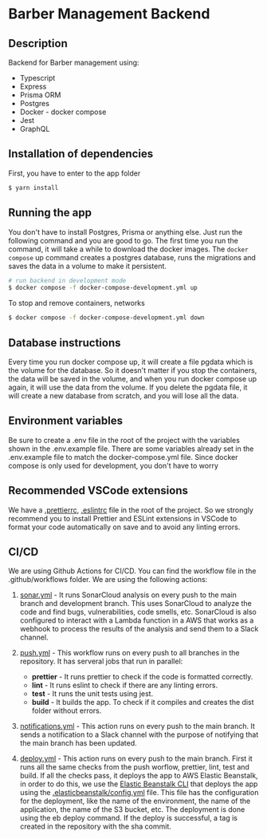 # Barber Management Backend

## Description

Backend for Barber management using:

- Typescript
- Express
- Prisma ORM
- Postgres
- Docker - docker compose
- Jest
- GraphQL

## Installation of dependencies

First, you have to enter to the app folder

```bash
$ yarn install
```

## Running the app

You don't have to install Postgres, Prisma or anything else. Just run the following command and you are good to go.
The first time you run the command, it will take a while to download the docker images.
The `docker compose` up command creates a postgres database, runs the migrations and saves the data in a volume to make it persistent.

```bash
# run backend in development mode
$ docker compose -f docker-compose-development.yml up
```

To stop and remove containers, networks

```bash
$ docker compose -f docker-compose-development.yml down
```

## Database instructions

Every time you run docker compose up, it will create a file pgdata which is the volume for the database. So it doesn't matter if you stop the containers, the data will be saved in the volume, and when you run docker compose up again, it will use the data from the volume. If you delete the pgdata file, it will create a new database from scratch, and you will lose all the data.

## Environment variables

Be sure to create a .env file in the root of the project with the variables shown in the .env.example file. There are some variables already set in the .env.example file to match the docker-compose.yml file. Since docker compose is only used for development, you don't have to worry

## Recommended VSCode extensions

We have a [.prettierrc](https://marketplace.visualstudio.com/items?itemName=esbenp.prettier-vscode), [.eslintrc](https://marketplace.visualstudio.com/items?itemName=dbaeumer.vscode-eslint) file in the root of the project. So we strongly recommend you to install Prettier and ESLint extensions in VSCode to format your code automatically on save and to avoid any linting errors.

## CI/CD

We are using Github Actions for CI/CD. You can find the workflow file in the .github/workflows folder. We are using the following actions:

1. [sonar.yml](https://github.com/Odzen/barber_management_backend/blob/main/.github/workflows/sonar.yml) - It runs SonarCloud analysis on every push to the main branch and development branch. This uses SonarCloud to analyze the code and find bugs, vulnerabilities, code smells, etc. SonarCloud is also configured to interact with a Lambda function in a AWS that works as a webhook to process the results of the analysis and send them to a Slack channel.

2. [push.yml](https://github.com/Odzen/barber_management_backend/blob/main/.github/workflows/push.yml) - This workflow runs on every push to all branches in the repository. It has serveral jobs that run in parallel:

   - **prettier** - It runs prettier to check if the code is formatted correctly.
   - **lint** - It runs eslint to check if there are any linting errors.
   - **test** - It runs the unit tests using jest.
   - **build** - It builds the app. To check if it compiles and creates the dist folder without errors.

3. [notifications.yml](https://github.com/Odzen/barber_management_backend/blob/main/.github/workflows/notifications.yml) - This action runs on every push to the main branch. It sends a notification to a Slack channel with the purpose of notifying that the main branch has been updated.

4. [deploy.yml](https://github.com/Odzen/barber_management_backend/blob/main/.github/workflows/deploy.yml) - This action runs on every push to the main branch. First it runs all the same checks from the push worflow, prettier, lint, test and build. If all the checks pass, it deploys the app to AWS Elastic Beanstalk, in order to do this, we use the [Elastic Beanstalk CLI](https://docs.aws.amazon.com/elasticbeanstalk/latest/dg/eb-cli3.html) that deploys the app using the [.elasticbeanstalk/config.yml](https://github.com/Odzen/barber_management_backend/blob/main/.elasticbeanstalk/config.yml) file. This file has the configuration for the deployment, like the name of the environment, the name of the application, the name of the S3 bucket, etc. The deployment is done using the eb deploy command. If the deploy is successful, a tag is created in the repository with the sha commit.
